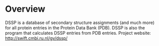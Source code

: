 
# Overview
DSSP is a database of secondary structure assignments (and much more) for all protein entries in the Protein Data Bank (PDB). DSSP is also the program that calculates DSSP entries from PDB entries. Project website: http://swift.cmbi.ru.nl/gv/dssp/

